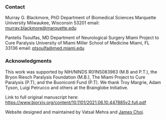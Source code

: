 ### Contact

Murray G. Blackmore, PhD
Department of Biomedical Sciences
Marquette University
Milwaukee, Wisconsin 53201
email: murray.blackmore@marquette.edu


Pantelis Tsoulfas, MD
Department of Neurological Surgery
Miami Project to Cure Paralysis
University of Miami Miller School of Medicine
Miami, FL 33136
email: ptsoulfa@med.miami.edu


### Acknowledgments
This work was supported by NIH/NINDS R01NS083983 (M.B and P.T.), the Bryon Riesch Paralysis Foundation (M.B.), The Miami Project to Cure Paralysis (P.T), and the Buoniconti Fund (P.T). We thank Troy Margrie, Adam Tyson, Luigi Petrucco and others at the Brainglobe Initiative.


Link to full original manuscript here: https://www.biorxiv.org/content/10.1101/2021.06.10.447885v2.full.pdf


Website designed and maintained by Vatsal Mehra and [James Choi](https://github.com/JamesChoi94).